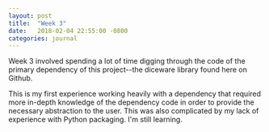 ```yaml
---
layout: post
title:  "Week 3"
date:   2018-02-04 22:55:00 -0800
categories: journal
---
```


Week 3 involved spending a lot of time digging through the code of the primary dependency of this project--the diceware library found here on Github.

This is my first experience working heavily with a dependency that required more in-depth knowledge of the dependency code in order to provide the necessary abstraction to the user. This was also complicated by my lack of experience with Python packaging. I'm still learning.